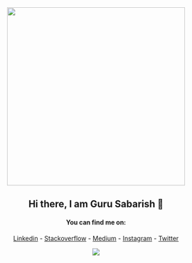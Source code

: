 
<div align="center">
<a href="https://github.com/gurusabarish/gurusabarish">
  <img src="https://i.imgur.com/8MupZHY.gif" width="400px" />
</a>
<br>
  
## Hi there, I am Guru Sabarish 👋

#### You can find me on:
[Linkedin](https://www.linkedin.com/in/gurusabarishh) - [Stackoverflow](https://stackoverflow.com/users/13542935/guru-sabarish) - [Medium](https://medium.com/@gurusabarisha) - [Instagram](https://instagram.com/gurusabarishh) - [Twitter](https://twitter.com/gurusabarishh)


<!-- If you forked this repo, Change the username as yours -->
<a href="https://github.com/gurusabarish/gurusabarish">
  <img align="center" src="https://github-readme-stats.vercel.app/api?username=gurusabarish&show_icons=true&theme=radical" />
</a>
<br>
</div>
